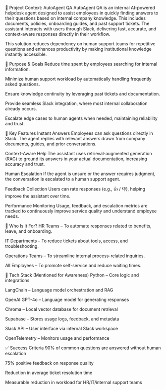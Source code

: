 📄 Project Context: AutoAgent QA
AutoAgent QA is an internal AI-powered helpdesk agent designed to assist employees in quickly finding answers to their questions based on internal company knowledge. This includes documents, policies, onboarding guides, and past support tickets. The assistant interacts with users through Slack, delivering fast, accurate, and context-aware responses directly in their workflow.

This solution reduces dependency on human support teams for repetitive questions and enhances productivity by making institutional knowledge instantly accessible.

🎯 Purpose & Goals
Reduce time spent by employees searching for internal information.

Minimize human support workload by automatically handling frequently asked questions.

Ensure knowledge continuity by leveraging past tickets and documentation.

Provide seamless Slack integration, where most internal collaboration already occurs.

Escalate edge cases to human agents when needed, maintaining reliability and trust.

🧩 Key Features
Instant Answers
Employees can ask questions directly in Slack. The agent replies with relevant answers drawn from company documents, guides, and prior conversations.

Context-Aware Help
The assistant uses retrieval-augmented generation (RAG) to ground its answers in your actual documentation, increasing accuracy and trust.

Human Escalation
If the agent is unsure or the answer requires judgment, the conversation is escalated to a human support agent.

Feedback Collection
Users can rate responses (e.g., 👍 / 👎), helping improve the assistant over time.

Performance Monitoring
Usage, feedback, and escalation metrics are tracked to continuously improve service quality and understand employee needs.

👥 Who Is It For?
HR Teams – To automate responses related to benefits, leave, and onboarding.

IT Departments – To reduce tickets about tools, access, and troubleshooting.

Operations Teams – To streamline internal process-related inquiries.

All Employees – To promote self-service and reduce waiting times.

🧰 Tech Stack (Mentioned for Awareness)
Python – Core logic and integrations

LangChain – Language model orchestration and RAG

OpenAI GPT-4o – Language model for generating responses

Chroma – Local vector database for document retrieval

Supabase – Stores usage logs, feedback, and metadata

Slack API – User interface via internal Slack workspace

OpenTelemetry – Monitors usage and performance

✅ Success Criteria
90% of common questions are answered without human escalation

75% positive feedback on response quality

Reduction in average ticket resolution time

Measurable reduction in workload for HR/IT/internal support teams